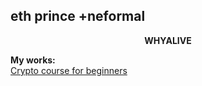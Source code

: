 ## eth prince +neformal

<p align="center">
  <b>WHYALIVE</b><br>
</p>

 **My works:**<br>
[Crypto course for beginners](https://github.com/alivewhy/crypto-course)<br>
